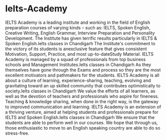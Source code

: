 # Ielts-Academy
IELTS Academy is a leading institute and working in the field of English preparation courses of varying kinds – such as: IELTS, Spoken English, Creative Writing, English Grammar, Interview Preparation and Personality Development. The Institute has given terrific results particularly in IELTS &amp; Spoken English.Ielts classes in Chandigarh The Institute's commitment to the victory of its students is anexclusive feature that gives consistent Motivation, Support, Practice, and most up-to-dateStudy Material. IELTS Academy is managed by a squad of professionals from top business schools and Management Institutes.Ielts classes in Chandigarh As they themselves have gone through the Exams and process so they are the most excellent motivators and pathmakers for the students.  IELTS Academy is all about a culture of learning, experience-sharing, teaching, evolving and gravitating toward an up skilled community that contributes optimistically to society.Ielts classes in Chandigarh We value the efforts of all learners, as well as the devotion of teachers and professionals who aspire for fineness. Teaching &amp; knowledge sharing, when done in the right way, is the gateway to improved communication and learning.  IELTS Academy is an extension of a thriving venture, aimed at helping students and professionals prepare for IELTS and Spoken English.Ielts classes in Chandigarh We ensure that the students are able to perform well in our courses. We hope that through us, those enthusiastic to move to an English speaking country are able to do so stress-free.
